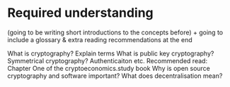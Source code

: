 # Required understanding 

(going to be writing short introductions to the concepts before) + going to include a glossary & extra reading recommendations at the end

What is cryptography? Explain terms What is public key cryptography? Symmetrical cryptography? Authenticaiton etc.
Recommended read: Chapter One of the cryptoeconomics.study book
Why is open source cryptography and software important?
What does decentralisation mean?
